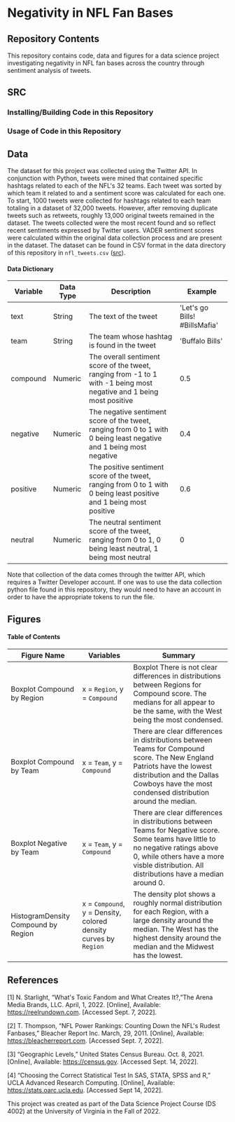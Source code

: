 # Negativity in NFL Fan Bases

## Repository Contents

This repository contains code, data and figures for a data science project investigating negativity in NFL fan bases across the country through sentiment analysis of tweets.

## SRC

### Installing/Building Code in this Repository


### Usage of Code in this Repository

## Data

The dataset for this project was collected using the Twitter API. In conjunction with Python, tweets were mined that contained specific hashtags related to each of the NFL's 32 teams. Each tweet was sorted by which team it related to and a sentiment score was calculated for each one. To start, 1000 tweets were collected for hashtags related to each team totaling in a dataset of 32,000 tweets. However, after removing duplicate tweets such as retweets, roughly 13,000 original tweets remained in the dataset. The tweets collected were the most recent found and so reflect recent sentiments expressed by Twitter users. VADER sentiment scores were calculated within the original data collection process and are present in the dataset. The dataset can be found in CSV format in the data directory of this repository in `nfl_tweets.csv` ([src](data/nfl_tweets.csv)).

#### Data Dictionary

| Variable | Data Type | Description | Example |
|----------|-----------|-------------|---------|
| text | String | The text of the tweet | 'Let's go Bills! #BillsMafia' |
| team | String | The team whose hashtag is found in the tweet | 'Buffalo Bills' |
| compound | Numeric | The overall sentiment score of the tweet, ranging from -1 to 1 with -1 being most negative and 1 being most positive | 0.5 |
| negative | Numeric | The negative sentiment score of the tweet, ranging from 0 to 1 with 0 being least negative and 1 being most negative | 0.4 |
| positive | Numeric | The positive sentiment score of the tweet, ranging from 0 to 1 with 0 being least positive and 1 being most positive | 0.6 |
| neutral | Numeric | The neutral sentiment score of the tweet, ranging from 0 to 1, 0 being least neutral, 1 being most neutral | 0 |

Note that collection of the data comes through the twitter API, which requires a Twitter Developer account. If one was to use the data collection python file found in this repository, they would need to have an account in order to have the appropriate tokens to run the file.

## Figures

#### Table of Contents

| Figure Name | Variables | Summary |
|----------|-----------|-------------|
| Boxplot Compound by Region | x = `Region`, y = `Compound` | Boxplot There is not clear differences in distributions between Regions for Compound score. The medians for all appear to be the same, with the West being the most condensed. |
| Boxplot Compound by Team | x = `Team`, y = `Compound` | There are clear differences in distributions between Teams for Compound score. The New England Patriots have the lowest distribution and the Dallas Cowboys have the most condensed distribution around the median. |
| Boxplot Negative by Team | x = `Team`, y = `Compound` | There are clear differences in distributions between Teams for Negative score. Some teams have little to no negative ratings above 0, while others have a more visble distribution. All distributions have a median around 0. | 
| HistogramDensity Compound by Region | x = `Compound`, y = Density, colored density curves by `Region`| The density plot shows a roughly normal distribution for each Region, with a large density around the median. The West has the highest density around the median and the Midwest has the lowest. | 

## References

[1]	N. Starlight, “What's Toxic Fandom and What Creates It?,”The Arena Media Brands, LLC. April, 1, 2022. [Online], Available: https://reelrundown.com. [Accessed Sept. 7, 2022].

[2]	T. Thompson, “NFL Power Rankings: Counting Down the NFL's Rudest Fanbases,” Bleacher Report Inc. March, 29, 2011. [Online], Available: https://bleacherreport.com. [Accessed Sept. 7, 2022].

[3]	“Geographic Levels,” United States Census Bureau. Oct. 8, 2021. [Online], Available: https://census.gov. [Accessed Sept. 14, 2022].

[4]	“Choosing the Correct Statistical Test In SAS, STATA, SPSS and R,” UCLA Advanced Research Computing. [Online], Available: https://stats.oarc.ucla.edu. [Accessed Sept 14, 2022].


This project was created as part of the Data Science Project Course (DS 4002)  at the University of Virginia in the Fall of 2022.

